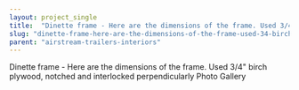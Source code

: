 ```yaml
---
layout: project_single
title:  "Dinette frame - Here are the dimensions of the frame. Used 3/4 birch plywood, notched and interlocked perpendicularly Photo Gallery"
slug: "dinette-frame-here-are-the-dimensions-of-the-frame-used-34-birch-plywood-notched-and"
parent: "airstream-trailers-interiors"
---
```

Dinette frame - Here are the dimensions of the frame. Used 3/4" birch plywood, notched and interlocked perpendicularly Photo Gallery